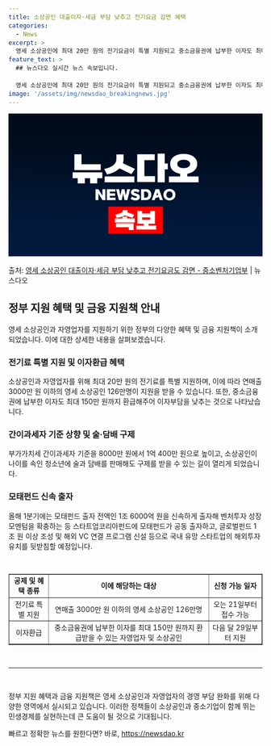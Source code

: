 ```yaml
---
title: 소상공인 대출이자·세금 부담 낮추고 전기요금 감면 혜택
categories:
  - News
excerpt: >
  영세 소상공인에 최대 20만 원의 전기요금이 특별 지원되고 중소금융권에 납부한 이자도 최대 150만 원까지 …
feature_text: >
  ## 뉴스다오 실시간 뉴스 속보입니다.

  영세 소상공인에 최대 20만 원의 전기요금이 특별 지원되고 중소금융권에 납부한 이자도 최대 150만 원까지 …
image: '/assets/img/newsdao_breakingnews.jpg'
---
```


![뉴스다오 속보](/assets/img/newsdao_breakingnews.jpg)

<p>출처: <a href="https://newsdao.kr/3130" rel="dofollow">영세 소상공인 대출이자·세금 부담 낮추고 전기요금도 감면 - 중소벤처기업부</a> | 뉴스다오</p>

<h2 data-ke-size="size26">정부 지원 혜택 및 금융 지원책 안내</h2>

<p data-ke-size="size16">영세 소상공인과 자영업자를 지원하기 위한 정부의 다양한 혜택 및 금융 지원책이 소개되었습니다. 이에 대한 상세한 내용을 살펴보겠습니다.</p>

<h3><b>전기료 특별 지원 및 이자환급 혜택</b></h3>
<p data-ke-size="size16">소상공인과 자영업자를 위해 최대 20만 원의 전기료를 특별 지원하며, 이에 따라 연매출 3000만 원 이하의 영세 소상공인 126만명이 지원을 받을 수 있습니다. 또한, 중소금융권에 납부한 이자도 최대 150만 원까지 환급해주어 이자부담을 낮추는 것으로 나타났습니다.</p>

<h3><b>간이과세자 기준 상향 및 술·담배 구제</b></h3>
<p data-ke-size="size16">부가가치세 간이과세자 기준을 8000만 원에서 1억 400만 원으로 높이고, 소상공인이 나이를 속인 청소년에 술과 담배를 판매해도 구제를 받을 수 있는 길이 열리게 되었습니다.</p>

<h3><b>모태펀드 신속 출자</b></h3>
<p data-ke-size="size16">올해 1분기에는 모태펀드 출자 전액인 1조 6000억 원을 신속하게 출자해 벤처투자 성장 모멘텀을 확충하는 등 스타트업코리아펀드에 모태펀드가 공동 출자하고, 글로벌펀드 1조 원 이상 조성 및 해외 VC 연결 프로그램 신설 등으로 국내 유망 스타트업의 해외투자 유치를 뒷받침할 예정입니다.</p>

<p data-ke-size="size16">&nbsp;</p>

<table style="width: 100%;" border="1">
<tbody>
<tr>
<td style="text-align: center; height: 17px;"><b>공제 및 혜택 종류</b></td>
<td style="text-align: center; height: 17px;"><b>이에 해당하는 대상</b></td>
<td style="text-align: center; height: 17px;"><b>신청 가능 일자</b></td>
</tr>
<tr>
<td style="text-align: center; height: 17px;">전기료 특별 지원</td>
<td style="text-align: center; height: 17px;">연매출 3000만 원 이하의 영세 소상공인 126만명</td>
<td style="text-align: center; height: 17px;">오는 21일부터 접수 가능</td>
</tr>
<tr>
<td style="text-align: center; height: 17px;">이자환급</td>
<td style="text-align: center; height: 17px;">중소금융권에 납부한 이자를 최대 150만 원까지 환급받을 수 있는 자영업자 및 소상공인</td>
<td style="text-align: center; height: 17px;">다음 달 29일부터 지원</td>
</tr>
</tbody>
</table>

<p data-ke-size="size16">&nbsp;</p>

<hr>

<p data-ke-size="size16">&nbsp;</p>

<p data-ke-size="size16">정부 지원 혜택과 금융 지원책은 영세 소상공인과 자영업자의 경영 부담 완화를 위해 다양한 영역에서 실시되고 있습니다. 이러한 정책들이 소상공인과 중소기업이 함께 뛰는 민생경제를 실현하는데 큰 도움이 될 것으로 기대됩니다.</p> 

빠르고 정확한 뉴스를 원한다면? 바로, <a href="https://newsdao.kr" rel="dofollow">https://newsdao.kr</a>


